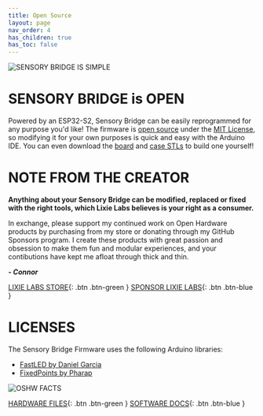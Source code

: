 ```yaml
---
title: Open Source
layout: page
nav_order: 4
has_children: true
has_toc: false
---
```


![SENSORY BRIDGE IS SIMPLE](https://github.com/connornishijima/sensory_bridge_docs/blob/main/img/8.jpg?raw=true)

# SENSORY BRIDGE is **OPEN**

Powered by an ESP32-S2, Sensory Bridge can be easily reprogrammed for any purpose you'd like! The firmware is [open source](https://github.com/connornishijima/SensoryBridge) under the [MIT License](https://github.com/connornishijima/SensoryBridge/blob/main/LICENSE), so modifying it for your own purposes is quick and easy with the Arduino IDE. You can even download the [board](https://github.com/connornishijima/SensoryBridge/tree/main/extras/OSHW/PCB) and [case STLs](https://github.com/connornishijima/SensoryBridge/tree/main/extras/OSHW/3D%20Printing) to build one yourself!

# NOTE FROM THE CREATOR

**Anything about your Sensory Bridge can be modified, replaced or fixed with the right tools, which Lixie Labs believes is your right as a consumer.**

In exchange, please support my continued work on Open Hardware products by purchasing from my store or donating through my GitHub Sponsors program. I create these products with great passion and obsession to make them fun and modular experiences, and your contibutions have kept me afloat through thick and thin.

***\- Connor***

[LIXIE LABS STORE](https://lectronz.com/stores/lixielabs){: .btn .btn-green }
[SPONSOR LIXIE LABS](https://github.com/sponsors/connornishijima){: .btn .btn-blue }

# LICENSES

The Sensory Bridge Firmware uses the following Arduino libraries:

- [FastLED by Daniel Garcia](https://github.com/FastLED/FastLED)
- [FixedPoints by Pharap](https://github.com/Pharap/FixedPointsArduino)

![OSHW FACTS](https://github.com/connornishijima/SensoryBridge/blob/main/extras/img/oshw_facts.svg?raw=true)

[HARDWARE FILES](https://connornishijima.github.io/sensory_bridge_docs/hardware.html){: .btn .btn-green }
[SOFTWARE DOCS](https://connornishijima.github.io/sensory_bridge_docs/software.html){: .btn .btn-blue }
